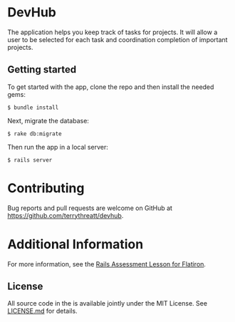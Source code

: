 # DevHub

 The application helps you keep track of tasks for projects. It will allow a user to be selected for each task and coordination completion of important projects.

## Getting started

To get started with the app, clone the repo and then install the needed gems:

```
$ bundle install
```

Next, migrate the database:

```
$ rake db:migrate
```

Then run the app in a local server:

```
$ rails server
```

# Contributing
Bug reports and pull requests are welcome on GitHub at https://github.com/terrythreatt/devhub.

# Additional Information

For more information, see the
[Rails Assessment Lesson for Flatiron](https://github.com/learn-co-students/rails-assessment-v-000).

## License

All source code in the is available jointly under the MIT License. See
[LICENSE.md](LICENSE.md) for details.